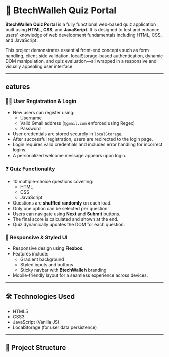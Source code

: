 # 🎯 BtechWalleh Quiz Portal

**BtechWalleh Quiz Portal** is a fully functional web-based quiz application built using **HTML**, **CSS**, and **JavaScript**. It is designed to test and enhance users' knowledge of web development fundamentals including HTML, CSS, and JavaScript.

This project demonstrates essential front-end concepts such as form handling, client-side validation, localStorage-based authentication, dynamic DOM manipulation, and quiz evaluation—all wrapped in a responsive and visually appealing user interface.

---


##  eatures

### 🧑‍💻 User Registration & Login
- New users can register using:
  - Username
  - Valid Gmail address (`@gmail.com` enforced using Regex)
  - Password
- User credentials are stored securely in `localStorage`.
- After successful registration, users are redirected to the login page.
- Login requires valid credentials and includes error handling for incorrect logins.
- A personalized welcome message appears upon login.

### ❓ Quiz Functionality
- 10 multiple-choice questions covering:
  - HTML
  - CSS
  - JavaScript
- Questions are **shuffled randomly** on each load.
- Only one option can be selected per question.
- Users can navigate using **Next** and **Submit** buttons.
- The final score is calculated and shown at the end.
- Quiz dynamically updates the DOM for each question.

### 🎨 Responsive & Styled UI
- Responsive design using **Flexbox**.
- Features include:
  - Gradient background
  - Styled inputs and buttons
  - Sticky navbar with **BtechWalleh** branding
- Mobile-friendly layout for a seamless experience across devices.

---

## 🛠️ Technologies Used

- HTML5
- CSS3
- JavaScript (Vanilla JS)
- LocalStorage (for user data persistence)

---

## 📁 Project Structure

